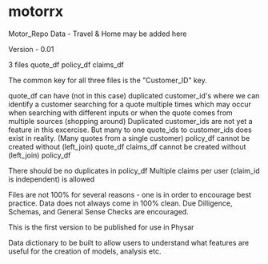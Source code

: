 # motorrx
Motor_Repo Data - Travel & Home may be added here

Version - 0.01

3 files
quote_df
policy_df
claims_df

The common key for all three files is the "Customer_ID" key.

quote_df can have (not in this case) duplicated customer_id's where we can identify a customer searching for a quote multiple times which may occur when searching with different inputs or when the quote comes from multiple sources (shopping around)
Duplicated customer_ids are not yet a feature in this excercise. But many to one quote_ids to customer_ids does exist in reality. (Many quotes from a single customer)
policy_df cannot be created without (left_join) quote_df
claims_df cannot be created without (left_join) policy_df 

There should be no duplicates in policy_df
Multiple claims per user (claim_id is independent) is allowed

Files are not 100% for several reasons - one is in order to encourage best practice. Data does not always come in 100% clean.
Due Dilligence, Schemas, and General Sense Checks are encouraged. 

This is the first version to be published for use in Physar

Data dictionary to be built to allow users to understand what features are useful for the creation of models, analysis etc. 
